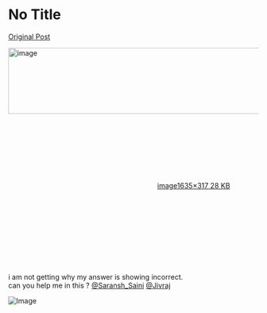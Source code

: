 # No Title

[Original Post](https://discourse.onlinedegree.iitm.ac.in/t/161083/118)

<p><div class="lightbox-wrapper"><a class="lightbox" href="https://europe1.discourse-cdn.com/flex013/uploads/iitm/original/3X/e/6/e60748f8290e5bf6a7fedca9e4555355e48947f6.png" data-download-href="/uploads/short-url/wOVqqMx7HHItdOrqggliCuYjECW.png?dl=1" title="image" rel="noopener nofollow ugc"><img src="https://europe1.discourse-cdn.com/flex013/uploads/iitm/optimized/3X/e/6/e60748f8290e5bf6a7fedca9e4555355e48947f6_2_690x133.png" alt="image" data-base62-sha1="wOVqqMx7HHItdOrqggliCuYjECW" width="690" height="133" srcset="https://europe1.discourse-cdn.com/flex013/uploads/iitm/optimized/3X/e/6/e60748f8290e5bf6a7fedca9e4555355e48947f6_2_690x133.png, https://europe1.discourse-cdn.com/flex013/uploads/iitm/optimized/3X/e/6/e60748f8290e5bf6a7fedca9e4555355e48947f6_2_1035x199.png 1.5x, https://europe1.discourse-cdn.com/flex013/uploads/iitm/optimized/3X/e/6/e60748f8290e5bf6a7fedca9e4555355e48947f6_2_1380x266.png 2x" data-dominant-color="F7F6F8"><div class="meta"><svg class="fa d-icon d-icon-far-image svg-icon" aria-hidden="true"><use href="#far-image"></use></svg><span class="filename">image</span><span class="informations">1635×317 28 KB</span><svg class="fa d-icon d-icon-discourse-expand svg-icon" aria-hidden="true"><use href="#discourse-expand"></use></svg></div></a></div><br>
i am not getting why my answer is showing incorrect.<br>
can you help me in this ? <a class="mention" href="/u/saransh_saini">@Saransh_Saini</a> <a class="mention" href="/u/jivraj">@Jivraj</a></p>

![Image](https://europe1.discourse-cdn.com/flex013/uploads/iitm/optimized/3X/e/6/e60748f8290e5bf6a7fedca9e4555355e48947f6_2_690x133.png)